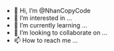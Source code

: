 - 👋 Hi, I’m @NhanCopyCode
- 👀 I’m interested in ...
- 🌱 I’m currently learning ...
- 💞️ I’m looking to collaborate on ...
- 📫 How to reach me ...

<!---
NhanCopyCode/NhanCopyCode is a ✨ special ✨ repository because its `README.md` (this file) appears on your GitHub profile.
You can click the Preview link to take a look at your changes.
--->
